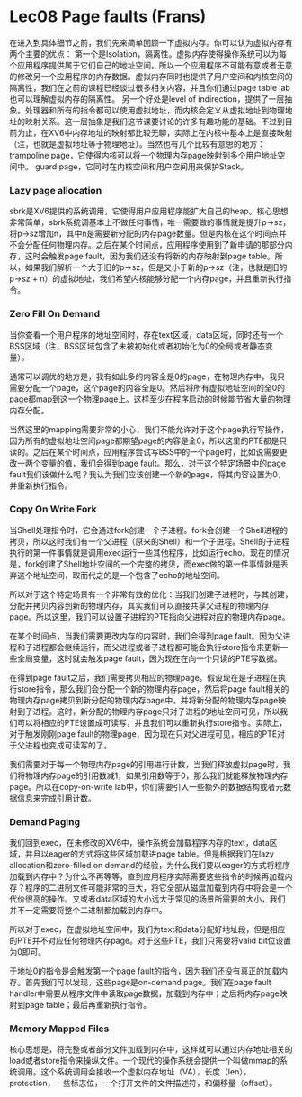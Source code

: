 # Lec08 Page faults (Frans)

在进入到具体细节之前，我们先来简单回顾一下虚拟内存。你可以认为虚拟内存有两个主要的优点：
第一个是Isolation，隔离性。虚拟内存使得操作系统可以为每个应用程序提供属于它们自己的地址空间。所以一个应用程序不可能有意或者无意的修改另一个应用程序的内存数据。虚拟内存同时也提供了用户空间和内核空间的隔离性，我们在之前的课程已经谈过很多相关内容，并且你们通过page table lab也可以理解虚拟内存的隔离性。
另一个好处是level of indirection，提供了一层抽象。处理器和所有的指令都可以使用虚拟地址，而内核会定义从虚拟地址到物理地址的映射关系。这一层抽象是我们这节课要讨论的许多有趣功能的基础。不过到目前为止，在XV6中内存地址的映射都比较无聊，实际上在内核中基本上是直接映射（注，也就是虚拟地址等于物理地址）。当然也有几个比较有意思的地方：
trampoline page，它使得内核可以将一个物理内存page映射到多个用户地址空间中。
guard page，它同时在内核空间和用户空间用来保护Stack。

### Lazy page allocation

sbrk是XV6提供的系统调用，它使得用户应用程序能扩大自己的heap。核心思想非常简单，sbrk系统调基本上不做任何事情，唯一需要做的事情就是提升p->sz，将p->sz增加n，其中n是需要新分配的内存page数量。但是内核在这个时间点并不会分配任何物理内存。之后在某个时间点，应用程序使用到了新申请的那部分内存，这时会触发page fault，因为我们还没有将新的内存映射到page table。所以，如果我们解析一个大于旧的p->sz，但是又小于新的p->sz（注，也就是旧的p->sz + n）的虚拟地址，我们希望内核能够分配一个内存page，并且重新执行指令。

### Zero Fill On Demand

当你查看一个用户程序的地址空间时，存在text区域，data区域，同时还有一个BSS区域（注，BSS区域包含了未被初始化或者初始化为0的全局或者静态变量）。

通常可以调优的地方是，我有如此多的内容全是0的page，在物理内存中，我只需要分配一个page，这个page的内容全是0。然后将所有虚拟地址空间的全0的page都map到这一个物理page上。这样至少在程序启动的时候能节省大量的物理内存分配。

当然这里的mapping需要非常的小心，我们不能允许对于这个page执行写操作，因为所有的虚拟地址空间page都期望page的内容是全0，所以这里的PTE都是只读的。之后在某个时间点，应用程序尝试写BSS中的一个page时，比如说需要更改一两个变量的值，我们会得到page fault。那么，对于这个特定场景中的page fault我们该做什么呢？我认为我们应该创建一个新的page，将其内容设置为0，并重新执行指令。

### Copy On Write Fork

当Shell处理指令时，它会通过fork创建一个子进程。fork会创建一个Shell进程的拷贝，所以这时我们有一个父进程（原来的Shell）和一个子进程。Shell的子进程执行的第一件事情就是调用exec运行一些其他程序，比如运行echo。现在的情况是，fork创建了Shell地址空间的一个完整的拷贝，而exec做的第一件事情就是丢弃这个地址空间，取而代之的是一个包含了echo的地址空间。

所以对于这个特定场景有一个非常有效的优化：当我们创建子进程时，与其创建，分配并拷贝内容到新的物理内存，其实我们可以直接共享父进程的物理内存page。所以这里，我们可以设置子进程的PTE指向父进程对应的物理内存page。

在某个时间点，当我们需要更改内存的内容时，我们会得到page fault。因为父进程和子进程都会继续运行，而父进程或者子进程都可能会执行store指令来更新一些全局变量，这时就会触发page fault，因为现在在向一个只读的PTE写数据。

在得到page fault之后，我们需要拷贝相应的物理page。假设现在是子进程在执行store指令，那么我们会分配一个新的物理内存page，然后将page fault相关的物理内存page拷贝到新分配的物理内存page中，并将新分配的物理内存page映射到子进程。这时，新分配的物理内存page只对子进程的地址空间可见，所以我们可以将相应的PTE设置成可读写，并且我们可以重新执行store指令。实际上，对于触发刚刚page fault的物理page，因为现在只对父进程可见，相应的PTE对于父进程也变成可读写的了。

我们需要对于每一个物理内存page的引用进行计数，当我们释放虚拟page时，我们将物理内存page的引用数减1，如果引用数等于0，那么我们就能释放物理内存page。所以在copy-on-write lab中，你们需要引入一些额外的数据结构或者元数据信息来完成引用计数。

### Demand Paging

我们回到exec，在未修改的XV6中，操作系统会加载程序内存的text，data区域，并且以eager的方式将这些区域加载进page table。但是根据我们在lazy allocation和zero-filled on demand的经验，为什么我们要以eager的方式将程序加载到内存中？为什么不再等等，直到应用程序实际需要这些指令的时候再加载内存？程序的二进制文件可能非常的巨大，将它全部从磁盘加载到内存中将会是一个代价很高的操作。又或者data区域的大小远大于常见的场景所需要的大小，我们并不一定需要将整个二进制都加载到内存中。

所以对于exec，在虚拟地址空间中，我们为text和data分配好地址段，但是相应的PTE并不对应任何物理内存page。对于这些PTE，我们只需要将valid bit位设置为0即可。

于地址0的指令是会触发第一个page fault的指令，因为我们还没有真正的加载内存。首先我们可以发现，这些page是on-demand page。我们在page fault handler中需要从程序文件中读取page数据，加载到内存中；之后将内存page映射到page table；最后再重新执行指令。

### Memory Mapped Files

核心思想是，将完整或者部分文件加载到内存中，这样就可以通过内存地址相关的load或者store指令来操纵文件。一个现代的操作系统会提供一个叫做mmap的系统调用。这个系统调用会接收一个虚拟内存地址（VA），长度（len），protection，一些标志位，一个打开文件的文件描述符，和偏移量（offset）。
